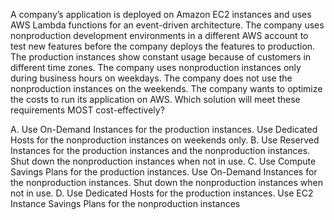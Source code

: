 A company’s application is deployed on Amazon EC2 instances and uses AWS Lambda functions for an event-driven architecture. The company uses nonproduction development environments in a different AWS account to test new features before the company deploys the features to production. The production instances show constant usage because of customers in different time zones. The company uses nonproduction instances only during business hours on weekdays. The company does not use the nonproduction instances on the weekends. The company wants to optimize the costs to run its application on AWS. Which solution will meet these requirements MOST cost-effectively? 

A. Use On-Demand Instances for the production instances. Use Dedicated Hosts for the nonproduction instances on weekends only. 
B. Use Reserved Instances for the production instances and the nonproduction instances. Shut down the nonproduction instances when not in use. 
C. Use Compute Savings Plans for the production instances. Use On-Demand Instances for the nonproduction instances. Shut down the nonproduction instances when not in use. 
D. Use Dedicated Hosts for the production instances. Use EC2 Instance Savings Plans for the nonproduction instances